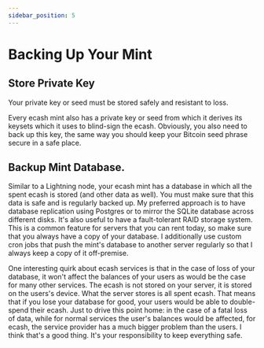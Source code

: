 ```yaml
---
sidebar_position: 5
---
```


# Backing Up Your Mint

## Store Private Key
Your private key or seed must be stored safely and resistant to loss.

Every ecash mint also has a private key or seed from which it derives its keysets which it uses to blind-sign the ecash. Obviously, you also need to back up this key, the same way you should keep your Bitcoin seed phrase secure in a safe place.

## Backup Mint Database.

Similar to a Lightning node, your ecash mint has a database in which all the spent ecash is stored (and other data as well). You must make sure that this data is safe and is regularly backed up. My preferred approach is to have database replication using Postgres or to mirror the SQLite database across different disks. It's also useful to have a fault-tolerant RAID storage system. This is a common feature for servers that you can rent today, so make sure that you always have a copy of your database. I additionally use custom cron jobs that push the mint's database to another server regularly so that I always keep a copy of it off-premise.

One interesting quirk about ecash services is that in the case of loss of your database, it won't affect the balances of your users as would be the case for many other services. The ecash is not stored on your server, it is stored on the users's device. What the server stores is all spent ecash. That means that if you lose your database for good, your users would be able to double-spend their ecash. Just to drive this point home: in the case of a fatal loss of data, while for normal services the user's balances would be affected, for ecash, the service provider has a much bigger problem than the users. I think that's a good thing. It's your responsibility to keep everything safe.



